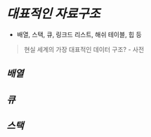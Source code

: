 *대표적인 자료구조*
=====  
- 배열, 스택, 큐, 링크드 리스트, 해쉬 테이블, 힙 등  
> 현실 세계의 가장 대표적인 데이터 구조? - 사전  

*배열*
-----  

*큐*
-----  

*스택*
-----  
